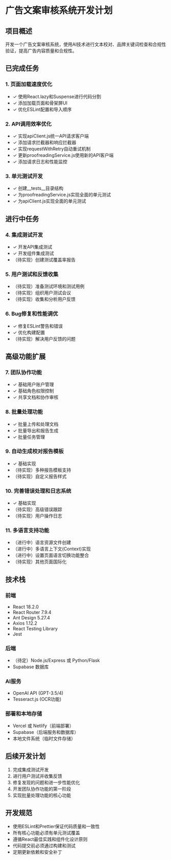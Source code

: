 # 广告文案审核系统开发计划

## 项目概述
开发一个广告文案审核系统，使用AI技术进行文本校对、品牌关键词检查和合规性验证，提高广告内容质量和合规性。

## 已完成任务

### 1. 页面加载速度优化
- ✓ 使用React.lazy和Suspense进行代码分割
- ✓ 添加加载页面和骨架屏UI
- ✓ 优化ESLint配置和导入顺序

### 2. API调用效率优化
- ✓ 实现apiClient.js统一API请求客户端
- ✓ 添加请求拦截器和响应拦截器
- ✓ 实现requestWithRetry自动重试机制
- ✓ 更新proofreadingService.js使用新的API客户端
- ✓ 添加请求日志和性能监控

### 3. 单元测试开发
- ✓ 创建__tests__目录结构
- ✓ 为proofreadingService.js实现全面的单元测试
- ✓ 为apiClient.js实现全面的单元测试

## 进行中任务

### 4. 集成测试开发
- ✓ 开发API集成测试
- ✓ 开发组件集成测试
- （待实现）创建测试覆盖率报告

### 5. 用户测试和反馈收集
- （待实现）准备测试环境和测试用例
- （待实现）组织用户测试会议
- （待实现）收集和分析用户反馈

### 6. Bug修复和性能调优
- ✓ 修复ESLint警告和错误
- ✓ 优化构建配置
- （待实现）解决用户反馈的问题

## 高级功能扩展

### 7. 团队协作功能
- ✓ 基础用户账户管理
- ✓ 基础角色权限控制
- ✓ 共享文档和协作审核

### 8. 批量处理功能
- ✓ 批量上传和处理文档
- ✓ 批量导出和报告生成
- ✓ 批量任务管理

### 9. 自动生成校对报告模板
- ✓ 基础实现
- （待实现）多种报告模板支持
- （待实现）自定义报告样式

### 10. 完善错误处理和日志系统
- ✓ 基础实现
- （待实现）高级错误跟踪
- （待实现）用户操作日志

### 11. 多语言支持功能
- （进行中）语言资源文件创建
- （进行中）多语言上下文(Context)实现
- （进行中）设置页面语言切换功能整合
- （待实现）其他页面国际化

## 技术栈

### 前端
- React 18.2.0
- React Router 7.9.4
- Ant Design 5.27.4
- Axios 1.12.2
- React Testing Library
- Jest

### 后端
- （待定）Node.js/Express 或 Python/Flask
- Supabase 数据库

### AI服务
- OpenAI API (GPT-3.5/4)
- Tesseract.js (OCR功能)

### 部署和本地存储
- Vercel 或 Netlify（前端部署）
- Supabase（后端服务和数据库）
- 本地文件系统（临时文件存储）

## 后续开发计划

1. 完成集成测试开发
2. 进行用户测试并收集反馈
3. 修复发现的问题和进一步性能优化
4. 开发团队协作功能的第一阶段
5. 实现批量处理功能的核心功能

## 开发规范

- 使用ESLint和Prettier保证代码质量和一致性
- 所有核心功能必须有单元测试覆盖
- 遵循React最佳实践和组件化设计原则
- 代码提交前必须通过构建和测试
- 定期更新依赖和安全补丁